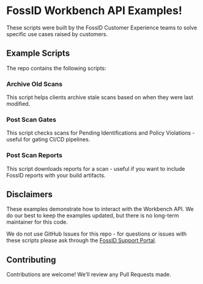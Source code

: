 # FossID Workbench API Examples!
These scripts were built by the FossID Customer Experience teams to solve specific use cases raised by customers.

## Example Scripts
The repo contains the following scripts:

### Archive Old Scans
This script helps clients archive stale scans based on when they were last modified.

### Post Scan Gates
This script checks scans for Pending Identifications and Policy Violations - useful for gating CI/CD pipelines.

### Post Scan Reports
This script downloads reports for a scan - useful if you want to include FossID reports with your build artifacts.

## Disclaimers
These examples demonstrate how to interact with the Workbench API. We do our best to keep the examples updated, but there is no long-term maintainer for this code.

We do not use GitHub Issues for this repo - for questions or issues with these scripts please ask through the [FossID Support Portal](https://support.fossid.com/).

## Contributing
Contributions are welcome! We'll review any Pull Requests made.

